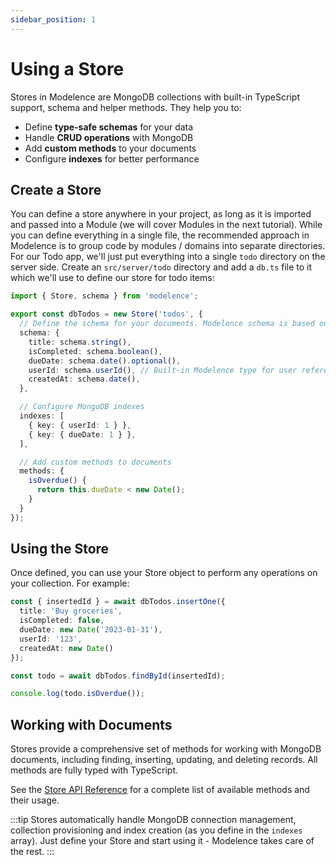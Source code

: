 ```yaml
---
sidebar_position: 1
---
```


# Using a Store

Stores in Modelence are MongoDB collections with built-in TypeScript support, schema and helper methods. They help you to:

- Define **type-safe schemas** for your data
- Handle **CRUD operations** with MongoDB
- Add **custom methods** to your documents
- Configure **indexes** for better performance

## Create a Store

You can define a store anywhere in your project, as long as it is imported and passed into a Module (we will cover Modules in the next tutorial). While you can define everything in a single file, the recommended approach in Modelence is to group code by modules / domains into separate directories. For our Todo app, we'll just put everything into a single `todo` directory on the server side. Create an `src/server/todo` directory and add a `db.ts` file to it which we'll use to define our store for todo items:

```typescript title="src/server/todo/db.ts"
import { Store, schema } from 'modelence';

export const dbTodos = new Store('todos', {
  // Define the schema for your documents. Modelence schema is based on and closely resembles Zod types.
  schema: {
    title: schema.string(),
    isCompleted: schema.boolean(), 
    dueDate: schema.date().optional(),
    userId: schema.userId(), // Built-in Modelence type for user references
    createdAt: schema.date(),
  },

  // Configure MongoDB indexes
  indexes: [
    { key: { userId: 1 } },
    { key: { dueDate: 1 } },
  ],

  // Add custom methods to documents
  methods: {
    isOverdue() {
      return this.dueDate < new Date();
    }
  }
});
```

## Using the Store

Once defined, you can use your Store object to perform any operations on your collection.
For example:

```typescript
const { insertedId } = await dbTodos.insertOne({
  title: 'Buy groceries', 
  isCompleted: false, 
  dueDate: new Date('2023-01-31'),
  userId: '123',
  createdAt: new Date()
});

const todo = await dbTodos.findById(insertedId);

console.log(todo.isOverdue());
```

## Working with Documents

Stores provide a comprehensive set of methods for working with MongoDB documents, including finding, inserting, updating, and deleting records. All methods are fully typed with TypeScript.

See the [Store API Reference](../../api-reference/store) for a complete list of available methods and their usage.

:::tip
Stores automatically handle MongoDB connection management, collection provisioning and index creation (as you define in the `indexes` array). Just define your Store and start using it - Modelence takes care of the rest.
:::
